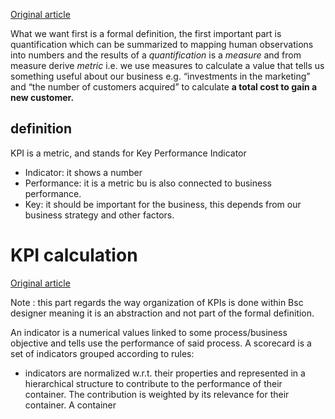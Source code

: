 [Original article](https://bscdesigner.com/quantification-measure-metric-kpi.htm)

What we want first is a formal definition, the first important part is quantification which can be summarized to mapping human observations into numbers and the results of a _quantification_ is a _measure_ and from measure derive _metric_ i.e. we use measures to calculate a value that tells us something useful about our business e.g. “investments in the marketing” and “the number of customers acquired” to calculate **a total cost to gain a new customer.**
## definition
KPI is a metric, and stands for Key Performance Indicator 
- Indicator: it shows a number
- Performance: it is a metric bu is also connected to business performance.
- Key: it should be important for the business, this depends from our business strategy and other factors.

# KPI calculation

[Original article](https://bscdesigner.com/calculate-metrics.htm)



Note : this part regards the way organization of KPIs is done within Bsc designer meaning it is an abstraction and not part of the formal definition.

An indicator is a numerical values linked to some process/business objective and tells use the performance of said process.
A scorecard is a set of indicators grouped according to rules:
- indicators are normalized w.r.t. their properties and represented in a hierarchical structure to contribute to the performance of their container. The contribution is weighted by its relevance for their container.
A container 